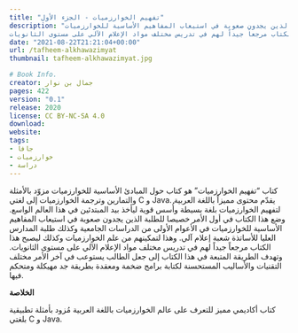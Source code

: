 ```yaml
---
title: "تفهيم الخوارزميات - الجزء الأول"
description: "وضع كتاب “تفهيم الخوارزميات”في أول الأمر خصيصا للطلبة الذين يجدون صعوبة في استيعاب المفاهيم الأساسية للخوارزميات.
وهذا لتمكينهم من علم الخوارزميات وليصبح هذا الكتاب مرجعاً جيداً لهم في تدريس مختلف مواد الإعلام الآلي على مستوى الثانويات."
date: "2021-08-22T21:21:04+00:00"
url: /tafheem-alkhawazimyat
thumbnail: tafheem-alkhawazimyat.jpg

# Book Info.
creator: جمال بن نوار
pages: 422
version: "0.1"
release: 2020
license: CC BY-NC-SA 4.0
download:
website:
tags:
- جافا
- خوارزميات
- دراسة
---
```


كتاب “تفهيم الخوارزميات” هو كتاب حول المبادئ الأساسية للخوارزميات مزوّد بالأمثلة والتمارين وترجمة الخوارزميات إلى لغتي C و Java. يقدّم محتوى مميزاً باللغة العربية لتفهيم الخوارزميات بلغة بسيطة وأُسس قوية ليأخذ بيد المبتدئين في هذا العالم الواسع.
وضع هذا الكتاب في أول الأمر خصيصا للطلبة الذين يجدون صعوبة في استيعاب المفاهيم الأساسية للخوارزميات في الأعوام الأولى من الدراسات الجامعية وكذلك طلبة المدارس العليا للأساتذة شعبة إعلام آلي. وهذا لتمكينهم من علم الخوارزميات وكذلك ليصبح هذا الكتاب مرجعاً جيداً لهم في تدريس مختلف مواد الإعلام الآلي على مستوى الثانويات.
وتهدف الطريقة المتبعة في هذا الكتاب إلى جعل الطالب يستوعب في آخر الأمر مختلف التقنيات والأساليب المستحسنة لكتابة برامج ضخمة ومعقدة بطريقة جد مهيكلة ومتحكم فيها.

**الخلاصة**

كتاب أكاديمي مميز للتعرف على عالم الخوارزميات باللغة العربية مُزود بأمثلة تطبيقية بلغتي C و Java.
